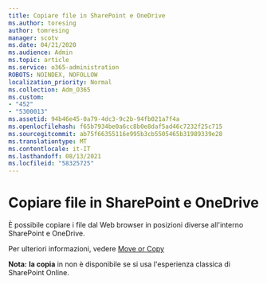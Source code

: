 ```yaml
---
title: Copiare file in SharePoint e OneDrive
ms.author: toresing
author: tomresing
manager: scotv
ms.date: 04/21/2020
ms.audience: Admin
ms.topic: article
ms.service: o365-administration
ROBOTS: NOINDEX, NOFOLLOW
localization_priority: Normal
ms.collection: Adm_O365
ms.custom:
- "452"
- "5300013"
ms.assetid: 94b46e45-0a79-4dc3-9c2b-94fb021a7f4a
ms.openlocfilehash: f65b7934be0a6cc8b0e8daf5ad46c7232f25c715
ms.sourcegitcommit: ab75f66355116e995b3cb5505465b31989339e28
ms.translationtype: MT
ms.contentlocale: it-IT
ms.lasthandoff: 08/13/2021
ms.locfileid: "58325725"
---
```

# <a name="copy-files-in-sharepoint-and-onedrive"></a>Copiare file in SharePoint e OneDrive

È possibile copiare i file dal Web browser in posizioni diverse all'interno SharePoint e OneDrive.

Per ulteriori informazioni, vedere [Move or Copy](https://support.microsoft.com/office/00e2f483-4df3-46be-a861-1f5f0c1a87bc)

**Nota:** **la copia** in non è disponibile se si usa l'esperienza classica di SharePoint Online.
